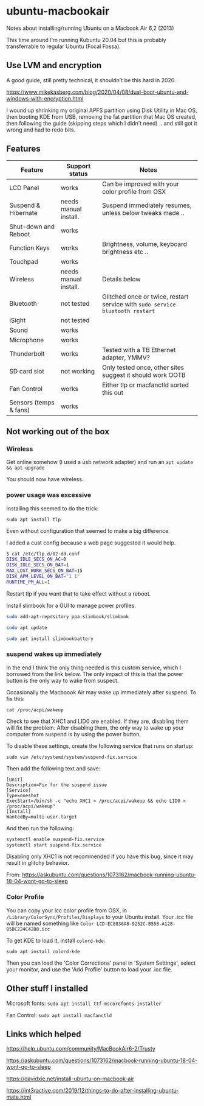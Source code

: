 # ubuntu-macbookair

Notes about installing/running Ubuntu on a Macbook Air 6,2 (2013)

This time around I'm running Kubuntu 20.04 but this is probably transferrable to regular Ubuntu (Focal Fossa).

## Use LVM and encryption

A good guide, still pretty technical, it shouldn't be this hard in 2020.

https://www.mikekasberg.com/blog/2020/04/08/dual-boot-ubuntu-and-windows-with-encryption.html

I wound up shrinking my original APFS partition using Disk Utility in Mac OS, then booting KDE from USB, removing the fat partition that Mac OS created, then following the guide (skipping steps which I didn't need) .. and still got it wrong and had to redo bits.

## Features

| Feature                | Support status            | Notes 
|------------------------|---------------------------|-----------
| LCD Panel              | works                     | Can be improved with your color profile from OSX
| Suspend & Hibernate    | needs manual install.     | Suspend immediately resumes, unless below tweaks made ..
| Shut-down and Reboot   | works                     |
| Function Keys          | works                     | Brightness, volume, keyboard brightness etc ..
| Touchpad               | works                     |
| Wireless               | needs manual install.     | Details below
| Bluetooth              | not tested                | Glitched once or twice, restart service with `sudo service bluetooth restart`
| iSight                 | not tested                |
| Sound                  | works                     |
| Microphone             | works                     |
| Thunderbolt            | works                     | Tested with a TB Ethernet adapter, YMMV?
| SD card slot           | not working               | Only tested once, other sites suggest it should work OOTB
| Fan Control            | works                     | Either tlp or macfanctld sorted this out 
| Sensors (temps & fans) | works                     |

## Not working out of the box

### Wireless

Get online somehow (I used a usb network adapter) and run an `apt update && apt-upgrade`

You should now have wireless.

### power usage was excessive

Installing this seemed to do the trick:

`sudo apt install tlp`

Even without configuration that seemed to make a big difference.

I added a cust config because a web page suggested it would help.

```bash
$ cat /etc/tlp.d/02-dd.conf
DISK_IDLE_SECS_ON_AC=0
DISK_IDLE_SECS_ON_BAT=1
MAX_LOST_WORK_SECS_ON_BAT=15
DISK_APM_LEVEL_ON_BAT="1 1"
RUNTIME_PM_ALL=1
```

Restart tlp if you want that to take effect without a reboot.

Install slimbook for a GUI to manage power profiles.

```bash
sudo add-apt-repository ppa:slimbook/slimbook

sudo apt update

sudo apt install slimbookbattery
```

### suspend wakes up immediately

In the end I think the only thing needed is this custom service, which I borrowed from the link below. The only impact of this is that the power button is the only way to wake from suspect.

Occasionally the Macboook Air may wake up immediately after suspend. To fix this:

`cat /proc/acpi/wakeup`

Check to see that XHC1 and LID0 are enabled. If they are, disabling them will fix the problem. After disabling them, the only way to wake up your computer from suspend is by using the power button.

To disable these settings, create the following service that runs on startup:

`sudo vim /etc/systemd/system/suspend-fix.service`

Then add the following text and save:

```
[Unit]
Description=Fix for the suspend issue
[Service]
Type=oneshot 
ExecStart=/bin/sh -c "echo XHC1 > /proc/acpi/wakeup && echo LID0 > /proc/acpi/wakeup"
[Install]
WantedBy=multi-user.target
```

And then run the following:

```bash
systemctl enable suspend-fix.service
systemctl start suspend-fix.service
```

Disabling only XHC1 is not recommended if you have this bug, since it may result in glitchy behavior.

From: https://askubuntu.com/questions/1073162/macbook-running-ubuntu-18-04-wont-go-to-sleep

### Color Profile

You can copy your icc color profile from OSX, in `/Library/ColorSync/Profiles/Displays` to your Ubuntu install. Your .icc file will be named something like `Color LCD-EC8836A8-9252C-B558-A128-05BC224C42B8.icc`

To get KDE to load it, install `colord-kde`:

`sudo apt install colord-kde`

Then you can load the 'Color Corrections' panel in 'System Settings', select your monitor, and use the 'Add Profile' button to load your .icc file.

## Other stuff I installed

Microsoft fonts: 
`sudo apt install ttf-mscorefonts-installer`

Fan Control:
`sudo apt install macfanctld`

## Links which helped

https://help.ubuntu.com/community/MacBookAir6-2/Trusty

https://askubuntu.com/questions/1073162/macbook-running-ubuntu-18-04-wont-go-to-sleep

https://davidxie.net/install-ubuntu-on-macbook-air

https://int3ractive.com/2019/12/things-to-do-after-installing-ubuntu-mate.html

